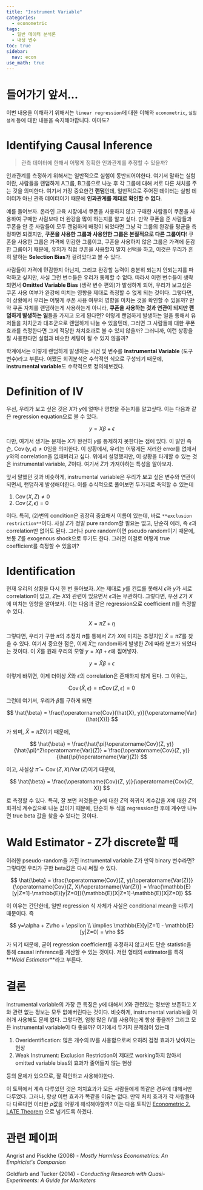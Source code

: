 ```yaml
---
title: "Instrument Variable"
categories:
  - econometric
tags:
  - 일반 데이터 분석론
  - 내생 변수
toc: true
sidebar:
  nav: econ
use_math: true
---
```


# 들어가기 앞서...

이번 내용을 이해하기 위해서는 `linear regression`에 대한 이해와 `econometric`, `실험 설계` 등에 대한 내용을 숙지해야합니다. 아마도?

# Identifying Causal Inference

> 관측 데이터에 한해서 어떻게 정확한 인과관계를 추정할 수 있을까?

인과관계를 측정하기 위해서는 일반적으로 실험이 동반되어야한다. 여기서 말하는 실험이란, 사람들을 랜덤하게 A그룹, B그룹으로 나눈 후 각 그룹에 대해 서로 다른 처치를 주는 것을 의미한다. 여기서 가장 중요한건 **랜덤**인데, 일반적으로 주어진 데이터는 실험 데이터가 아닌 관측 데이터이기 때문에 **인과관계를 제대로 확인할 수 없다**.

예를 들어보자. 온라인 교육 시장에서 쿠폰을 사용하지 않고 구매한 사람들이 쿠폰을 사용하여 구매한 사람보다 더 완강을 많이 하는지를 알고 싶다. 만약 쿠폰을 준 사람들과 쿠폰을 안 준 사람들이 모두 랜덤하게 배정이 되었다면 그냥 각 그룹의 완강률 평균을 측정하면 되겠지만, **쿠폰을 사용한 그룹과 사용안한 그룹은 본질적으로 다른 그룹이다**! 쿠폰을 사용한 그룹은 가격에 민감한 그룹이고, 쿠폰을 사용하지 않은 그룹은 가격에 둔감한 그룹이기 때문에, 유저가 직접 쿠폰을 사용할지 말지 선택을 하고, 이것은 우리가 흔히 말하는 **Selection Bias**가 걸려있다고 볼 수 있다.

사람들이 가격에 민감한지 아닌지, 그리고 완강할 능력이 충분히 되는지 안되는지를 파악하고 싶지만, 사실 그런 변수들은 우리가 통제할 수 없다. 따라서 이런 변수들이 생략되면서 **Omitted Variable Bias** (생략 변수 편의)가 발생하게 되어, 우리가 보고싶은 쿠폰 사용 여부가 완강에 미치는 영향을 제대로 측정할 수 없게 되는 것이다. 그렇다면, 이 상황에서 우리는 어떻게 쿠폰 사용 여부의 영향을 미치는 것을 확인할 수 있을까? 만약 쿠폰 자체를 랜덤하는게 사용하는게 아니라, **쿠폰을 사용하는 것과 연관이 되지만 랜덤하게 발생하는 일**들을 가지고 오게 된다면? 이렇게 랜덤하게 발생하는 일을 통해서 유저들을 처치군과 대조군으로 랜덤하게 나눌 수 있을텐데, 그러면 그 사람들에 대한 쿠폰 효과를 측정한다면 그게 적당한 처치효과로 볼 수 있지 않을까? 그러니까, 이런 상황을 잘 사용한다면 실험과 비슷한 세팅이 될 수 있지 않을까?

학계에서는 이렇게 랜덤하게 발생하는 사건 및 변수를 **Instrumental Variable** (도구 변수)라고 부른다. 어쨌든 회귀분석은 수학적인 식으로 구성되기 때문에, **instrumental variable**도 수학적으로 정의해보겠다.

# Definition of IV

우선, 우리가 보고 싶은 것은 $X$가 $y$에 얼마나 영향을 주는지를 알고싶다. 이는 다음과 같은 regression equation으로 볼 수 있다.

$$
y =X\beta+\epsilon
$$

다만, 여기서 생기는 문제는 $X$가 완전히 $y$를 통제하지 못한다는 점에 있다. 이 말인 즉슨, $\operatorname{Cov}(y, \epsilon)\neq 0$임을 의미한다. 이 상황에서, 우리는 어떻게든 저러한 error를 없애서 $y$와의 correlation을 없애버리고 싶다. 위에서 설명했지만, 이 상황을 타개할 수 있는 것은 instrumental variable, $Z$이다. 여기서 $Z$가 가져야하는 특성을 알아보자.

앞서 말했던 것과 비슷하게, instrumental variable은 우리가 보고 싶은 변수와 연관이 되면서, 랜덤하게 발생해야한다. 이를 수식적으로 풀어보면 두가지로 축약할 수 있는데

1. $\operatorname{Cov}(X, Z)\neq 0$
2. $\operatorname{Cov}(Z, \epsilon)=0$

이다. 특히, (2)번의 condition은 굉장히 중요해서 이름이 있는데, 바로 `**exclusion restriction**`이다. 사실 $Z$가 정말 pure random할 필요는 없고, 단순히 에러, 즉 $\epsilon$과 correlation만 없어도 된다. 그러나 pure random이면 pseudo random이기 때문에, 보통 $Z$를 exogenous shock으로 두기도 한다. 그러면 이걸로 어떻게 true coefficient를 측정할 수 있을까?

# Identification

현재 우리의 상황을 다시 한 번 돌아보자. $X$는 제대로 $y$를 컨트롤 못해서 $\epsilon$과 $y$가 서로 correlation이 있고, $Z$는 $X$와 관련이 있으면서 $\epsilon$과는 무관하다. 그렇다면, 우선 $Z$가 $X$에 미치는 영향을 알아보자. 이는 다음과 같은 regression으로 coefficient $\pi$를 측정할 수 있다.

$$
X=\pi Z+ \eta
$$

그렇다면, 우리가 구한 $\pi$의 추정치 $\hat{\pi}$를 통해서 $Z$가 $X$에 미치는 추정치인 $\hat{X}=\hat{\pi} Z$를 찾을 수 있다. 여기서 중요한 점은, 이제 $\hat{X}$는 random하게 발생한 $Z$에 따라 분포가 되었다는 것이다. 이 $\hat{X}$를 원래 우리의 모형 $y=X\beta + \epsilon$에 집어넣자.

$$
y = \hat{X}\beta + \epsilon
$$

이렇게 바뀌면, 이제 더이상 $\hat{X}$와 $\epsilon$의 correlation은 존재하지 않게 된다. 그 이유는,

$$
\operatorname{Cov}(\hat{X}, \epsilon) = \hat{\pi}\operatorname{Cov}(Z, \epsilon) = 0
$$

그런데 여기서, 우리가 $\hat{\beta}$를 구하게 되면

$$
\hat{\beta} = \frac{\operatorname{Cov}(\hat{X}, y)}{\operatorname{Var}(\hat{X})}
$$

가 되며, $\hat{X} = \hat{\pi}Z$이기 때문에,

$$
\hat{\beta} = \frac{\hat{\pi}\operatorname{Cov}(Z, y)}{\hat{\pi}^2\operatorname{Var}(Z)} = \frac{\operatorname{Cov}(Z, y)}{\hat{\pi}\operatorname{Var}(Z)}
$$

이고, 사실상 $\hat{\pi} = \operatorname{Cov}(Z, X)/\operatorname{Var}(Z)$이기 때문에,

$$
\hat{\beta} = \frac{\operatorname{Cov}(Z, y)}{\operatorname{Cov}(Z, X)}
$$

로 측정할 수 있다. 특히, 잘 보면 저것들은 $y$에 대한 $Z$의 회귀식 계수값을 $X$에 대한 $Z$의 회귀식 계수값으로 나눈 값이기 때문에, 단순히 두 식을 regression한 후에 계수만 나누면 true beta 값을 찾을 수 있다는 것이다.

# Wald Estimator - Z가 discrete할 때

이러한 pseudo-random을 가진 instrumental variable Z가 만약 binary 변수라면? 그렇다면 우리가 구한 beta값은 다시 써질 수 있다.

$$
\hat{\beta} = \frac{\operatorname{Cov}(Z, y)/\operatorname{Var(Z)}}{\operatorname{Cov}(Z, X)/\operatorname{Var(Z)}} = \frac{\mathbb{E}[y|Z=1]-\mathbb{E}[y|Z=0]}{\mathbb{E}[X|Z=1]-\mathbb{E}[X|Z=0]}
$$

이 이유는 간단한데, 일반 regression 식 자체가 사실은 conditional mean을 다루기 때문이다. 즉

$$
y=\alpha + Z\rho + \epsilon \\
\implies \mathbb{E}[y|Z=1] - \mathbb{E}[y|Z=0] = \rho
$$

가 되기 때문에, 굳이 regression coefficient를 추정하지 않고서도 단순 statistic을 통해 causal inference를 계산할 수 있는 것이다. 저런 형태의 estimator를 특히 **_Wald Estimator_**라고 부른다.

# 결론

Instrumental variable의 가장 큰 특징은 $y$에 대해서 $X$와 관련있는 정보만 보존하고 $X$와 관련 없는 정보는 모두 없애버린다는 것이다. 비슷하게, instrumental variable을 여러개 사용해도 문제 없다. 그렇다면, 엄청 많은 IV를 사용하는게 항상 좋을까? 그리고 모든 instrumental variable이 다 좋을까? 여기에서 두가지 문제점이 있는데

1. Overidentification: 많은 개수의 IV를 사용함으로써 오히려 검정 효과가 낮아지는 현상
2. Weak Instrument: Exclusion Restriction이 제대로 working하지 않아서 omitted variable bias의 효과가 줄어들지 않는 현상

등의 문제가 있으므로, 잘 확인하고 사용해야한다.

이 토픽에서 계속 다루었던 것은 처치효과가 모든 사람들에게 똑같은 경우에 대해서만 다루었다. 그러나, 항상 이런 효과가 똑같을 이유는 없다. 만약 처치 효과가 각 사람들마다 다르다면 이러한 $\rho$값을 어떻게 해석해야할까? 이는 다음 토픽인 [Econometric 2. LATE Theorem](https://www.notion.so/Econometric-2-LATE-Theorem-ca084b2f12754015a33be8f575f07cef) 으로 넘기도록 하겠다.

# 관련 페이퍼

Angrist and Pisckhe (2008) - _Mostly Harmless Econometrics: An Empiricist's Companion_

Goldfarb and Tucker (2014) - _Conducting Research with Quasi-Experiments: A Guide for Marketers_
